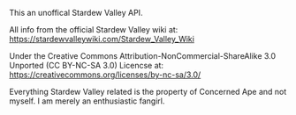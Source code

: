 This an unoffical Stardew Valley API.

All info from the official Stardew Valley wiki at: https://stardewvalleywiki.com/Stardew_Valley_Wiki

Under the Creative Commons Attribution-NonCommercial-ShareAlike 3.0 Unported (CC BY-NC-SA 3.0) Licencse at: https://creativecommons.org/licenses/by-nc-sa/3.0/

Everything Stardew Valley related is the property of Concerned Ape and not myself.
    I am merely an enthusiastic fangirl. 
